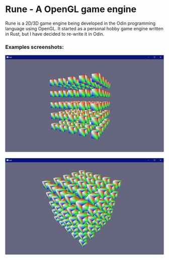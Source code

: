 # Rune - A OpenGL game engine

Rune is a 2D/3D game engine being developed in the Odin programming language using OpenGL. 
It started as a personal hobby game engine written in Rust, but I have decided to re-write it in Odin.
 
### Examples screenshots:
![](https://github.com/Mrso73/Rune/blob/main/examples/images/example1.png)
<br/>
<br/>
![](https://github.com/Mrso73/Rune/blob/main/examples/images/example2.png)
